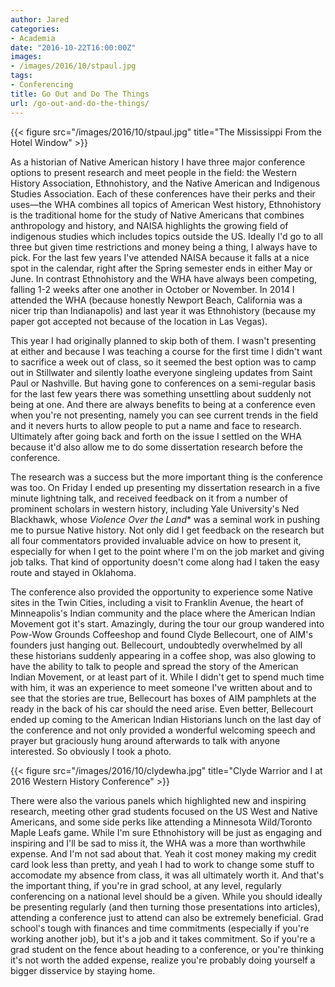 ```yaml
---
author: Jared
categories:
- Academia
date: "2016-10-22T16:00:00Z"
images:
- /images/2016/10/stpaul.jpg
tags:
- Conferencing
title: Go Out and Do The Things
url: /go-out-and-do-the-things/
---
```


{{< figure src="/images/2016/10/stpaul.jpg" title="The Mississippi From the Hotel Window" >}}

As a historian of Native American history I have three major conference options to present research and meet people in the field: the Western History Association, Ethnohistory, and the Native American and Indigenous Studies Association. Each of these conferences have their perks and their uses—the WHA combines all topics of American West history, Ethnohistory is the traditional home for the study of Native Americans that combines anthropology and history, and NAISA highlights the growing field of indigenous studies which includes topics outside the US. Ideally I'd go to all three but given time restrictions and money being a thing, I always have to pick. For the last few years I've attended NAISA because it falls at a nice spot in the calendar, right after the Spring semester ends in either May or June. In contrast Ethnohistory and the WHA have always been competing, falling 1-2 weeks after one another in October or November. In 2014 I attended the WHA (because honestly Newport Beach, California was a nicer trip than Indianapolis) and last year it was Ethnohistory (because my paper got accepted not because of the location in Las Vegas).

This year I had originally planned to skip both of them. I wasn't presenting at either and because I was teaching a course for the first time I didn't want to sacrifice a week out of class, so it seemed the best option was to camp out in Stillwater and silently loathe everyone singleing updates from Saint Paul or Nashville. But having gone to conferences on a semi-regular basis for the last few years there was something unsettling about suddenly not being at one. And there are always benefits to being at a conference even when you're not presenting, namely you can see current trends in the field and it nevers hurts to allow people to put a name and face to research. Ultimately after going back and forth on the issue I settled on the WHA because it'd also allow me to do some dissertation research before the conference.

The research was a success but the more important thing is the conference was too. On Friday I ended up presenting my dissertation research in a five minute lightning talk, and received feedback on it from a number of prominent scholars in western history, including Yale University's Ned Blackhawk, whose *Violence Over the Land** was a seminal work in pushing me to pursue Native history. Not only did I get feedback on the research but all four commentators provided invaluable advice on how to present it, especially for when I get to the point where I'm on the job market and giving job talks. That kind of opportunity doesn't come along had I taken the easy route and stayed in Oklahoma.

The conference also provided the opportunity to experience some Native sites in the Twin Cities, including a visit to Franklin Avenue, the heart of Minneapolis's Indian community and the place where the American Indian Movement got it's start. Amazingly, during the tour our group wandered into Pow-Wow Grounds Coffeeshop and found Clyde Bellecourt, one of AIM's founders just hanging out. Bellecourt, undoubtedly overwhelmed by all these historians suddenly appearing in a coffee shop, was also glowing to have the ability to talk to people and spread the story of the American Indian Movement, or at least part of it. While I didn't get to spend much time with him, it was an experience to meet someone I've written about and to see that the stories are true, Bellecourt has boxes of AIM pamphlets at the ready in the back of his car should the need arise. Even better, Bellecourt ended up coming to the American Indian Historians lunch on the last day of the conference and not only provided a wonderful welcoming speech and prayer but graciously hung around afterwards to talk with anyone interested. So obviously I took a photo.

{{< figure src="/images/2016/10/clydewha.jpg" title="Clyde Warrior and I at 2016 Western History Conference" >}}

There were also the various panels which highlighted new and inspiring research, meeting other grad students focused on the US West and Native Americans, and some side perks like attending a Minnesota Wild/Toronto Maple Leafs game. While I'm sure Ethnohistory will be just as engaging and inspiring and I'll be sad to miss it, the WHA was a more than worthwhile expense. And I'm not sad about that. Yeah it cost money making my credit card look less than pretty, and yeah I had to work to change some stuff to accomodate my absence from class, it was all ultimately worth it. And that's the important thing, if you're in grad school, at any level, regularly conferencing on a national level should be a given. While you should ideally be presenting regularly (and then turning those presentations into articles), attending a conference just to attend can also be extremely beneficial. Grad school's tough with finances and time commitments (especially if you're working another job), but it's a job and it takes commitment. So if you're a grad student on the fence about heading to a conference, or you're thinking it's not worth the added expense, realize you're probably doing yourself a bigger disservice by staying home.
